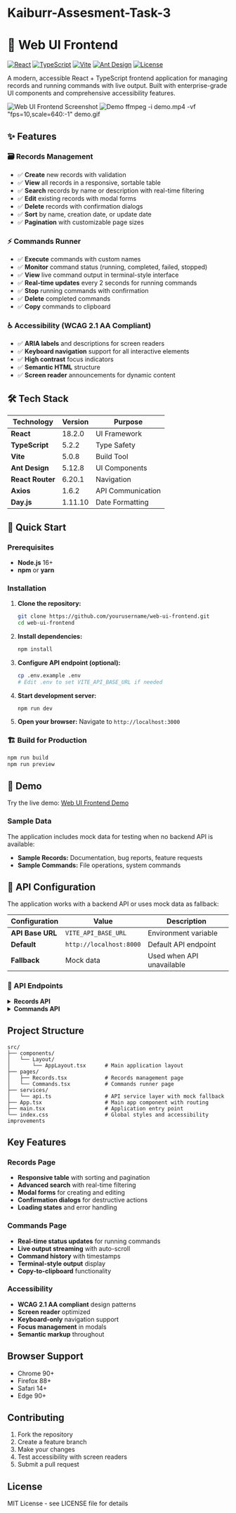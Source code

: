 # Kaiburr-Assesment-Task-3
# 🚀 Web UI Frontend

[![React](https://img.shields.io/badge/React-18.2.0-blue.svg)](https://reactjs.org/)
[![TypeScript](https://img.shields.io/badge/TypeScript-5.2.2-blue.svg)](https://www.typescriptlang.org/)
[![Vite](https://img.shields.io/badge/Vite-5.0.8-646CFF.svg)](https://vitejs.dev/)
[![Ant Design](https://img.shields.io/badge/Ant%20Design-5.12.8-1890FF.svg)](https://ant.design/)
[![License](https://img.shields.io/badge/License-MIT-green.svg)](LICENSE)

A modern, accessible React + TypeScript frontend application for managing records and running commands with live output. Built with enterprise-grade UI components and comprehensive accessibility features.

![Web UI Frontend Screenshot](https://via.placeholder.com/800x400/1890FF/FFFFFF?text=Web+UI+Frontend+Demo)
![Demo](demo.gif)
ffmpeg -i demo.mp4 -vf "fps=10,scale=640:-1" demo.gif

## ✨ Features

### 🗃️ Records Management
- ✅ **Create** new records with validation
- ✅ **View** all records in a responsive, sortable table
- ✅ **Search** records by name or description with real-time filtering
- ✅ **Edit** existing records with modal forms
- ✅ **Delete** records with confirmation dialogs
- ✅ **Sort** by name, creation date, or update date
- ✅ **Pagination** with customizable page sizes

### ⚡ Commands Runner
- ✅ **Execute** commands with custom names
- ✅ **Monitor** command status (running, completed, failed, stopped)
- ✅ **View** live command output in terminal-style interface
- ✅ **Real-time updates** every 2 seconds for running commands
- ✅ **Stop** running commands with confirmation
- ✅ **Delete** completed commands
- ✅ **Copy** commands to clipboard

### ♿ Accessibility (WCAG 2.1 AA Compliant)
- ✅ **ARIA labels** and descriptions for screen readers
- ✅ **Keyboard navigation** support for all interactive elements
- ✅ **High contrast** focus indicators
- ✅ **Semantic HTML** structure
- ✅ **Screen reader** announcements for dynamic content

## 🛠️ Tech Stack

| Technology | Version | Purpose |
|------------|---------|---------|
| **React** | 18.2.0 | UI Framework |
| **TypeScript** | 5.2.2 | Type Safety |
| **Vite** | 5.0.8 | Build Tool |
| **Ant Design** | 5.12.8 | UI Components |
| **React Router** | 6.20.1 | Navigation |
| **Axios** | 1.6.2 | API Communication |
| **Day.js** | 1.11.10 | Date Formatting |

## 🚀 Quick Start

### Prerequisites
- **Node.js** 16+ 
- **npm** or **yarn**

### Installation

1. **Clone the repository:**
   ```bash
   git clone https://github.com/yourusername/web-ui-frontend.git
   cd web-ui-frontend
   ```

2. **Install dependencies:**
   ```bash
   npm install
   ```

3. **Configure API endpoint (optional):**
   ```bash
   cp .env.example .env
   # Edit .env to set VITE_API_BASE_URL if needed
   ```

4. **Start development server:**
   ```bash
   npm run dev
   ```

5. **Open your browser:**
   Navigate to `http://localhost:3000`

### 🏗️ Build for Production

```bash
npm run build
npm run preview
```

## 📱 Demo

Try the live demo: [Web UI Frontend Demo](https://your-demo-url.com)

### Sample Data
The application includes mock data for testing when no backend API is available:
- **Sample Records:** Documentation, bug reports, feature requests
- **Sample Commands:** File operations, system commands

## 🔧 API Configuration

The application works with a backend API or uses mock data as fallback:

| Configuration | Value | Description |
|---------------|-------|-------------|
| **API Base URL** | `VITE_API_BASE_URL` | Environment variable |
| **Default** | `http://localhost:8000` | Default API endpoint |
| **Fallback** | Mock data | Used when API unavailable |

### 📡 API Endpoints

<details>
<summary><strong>Records API</strong></summary>

| Method | Endpoint | Description |
|--------|----------|-------------|
| `GET` | `/records` | List records with pagination and search |
| `GET` | `/records/:id` | Get single record |
| `POST` | `/records` | Create new record |
| `PUT` | `/records/:id` | Update record |
| `DELETE` | `/records/:id` | Delete record |

</details>

<details>
<summary><strong>Commands API</strong></summary>

| Method | Endpoint | Description |
|--------|----------|-------------|
| `GET` | `/commands` | List all commands |
| `GET` | `/commands/:id` | Get single command |
| `POST` | `/commands` | Start new command |
| `POST` | `/commands/:id/stop` | Stop running command |
| `DELETE` | `/commands/:id` | Delete command |

</details>

## Project Structure

```
src/
├── components/
│   └── Layout/
│       └── AppLayout.tsx      # Main application layout
├── pages/
│   ├── Records.tsx            # Records management page
│   └── Commands.tsx           # Commands runner page
├── services/
│   └── api.ts                 # API service layer with mock fallback
├── App.tsx                    # Main app component with routing
├── main.tsx                   # Application entry point
└── index.css                  # Global styles and accessibility improvements
```

## Key Features

### Records Page
- **Responsive table** with sorting and pagination
- **Advanced search** with real-time filtering
- **Modal forms** for creating and editing
- **Confirmation dialogs** for destructive actions
- **Loading states** and error handling

### Commands Page
- **Real-time status updates** for running commands
- **Live output streaming** with auto-scroll
- **Command history** with timestamps
- **Terminal-style output** display
- **Copy-to-clipboard** functionality

### Accessibility
- **WCAG 2.1 AA compliant** design patterns
- **Screen reader** optimized
- **Keyboard-only** navigation support
- **Focus management** in modals
- **Semantic markup** throughout

## Browser Support

- Chrome 90+
- Firefox 88+
- Safari 14+
- Edge 90+

## Contributing

1. Fork the repository
2. Create a feature branch
3. Make your changes
4. Test accessibility with screen readers
5. Submit a pull request

## License

MIT License - see LICENSE file for details
